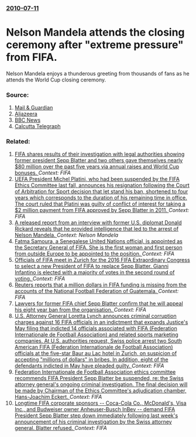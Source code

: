 ### [2010-07-11](/news/2010/07/11/index.md)

# Nelson Mandela attends the closing ceremony after "extreme pressure" from FIFA. 

Nelson Mandela enjoys a thunderous greeting from thousands of fans as he attends the World Cup closing ceremony.


### Source:

1. [Mail & Guardian](http://www.mg.co.za/article/2010-07-11-mandela-in-the-house-at-world-cup-signoff)
2. [Aljazeera](http://english.aljazeera.net/sport/worldcup2010/2010/07/2010711173439712821.html)
3. [BBC News](http://news.bbc.co.uk/2/hi/world/africa/10589713.stm)
4. [Calcutta Telegraph](http://www.telegraphindia.com/1100712/jsp/sports/story_12673363.jsp)

### Related:

1. [FIFA shares results of their investigation with legal authorities showing former president Sepp Blatter and two others gave themselves  nearly $80 million over the past five years via annual raises and World Cup bonuses. ](/news/2016/06/3/fifa-shares-results-of-their-investigation-with-legal-authorities-showing-former-president-sepp-blatter-and-two-others-gave-themselves-near.md) _Context: FIFA_
2. [UEFA President Michel Platini, who had been suspended by the FIFA Ethics Committee last fall, announces his resignation following the Court of Arbitration for Sport decision  that let stand his ban, shortened to four years which corresponds to the duration of his remaining time in office. The court ruled that Platini was guilty of conflict of interest for taking a $2 million payment from FIFA approved by Sepp Blatter in 2011.  ](/news/2016/05/9/uefa-president-michel-platini-who-had-been-suspended-by-the-fifa-ethics-committee-last-fall-announces-his-resignation-following-the-court.md) _Context: FIFA_
3. [A released report from an interview with former U.S. diplomat Donald Rickard reveals that he provided intelligence that led to the arrest of Nelson Mandela. ](/news/2016/05/15/a-released-report-from-an-interview-with-former-u-s-diplomat-donald-rickard-reveals-that-he-provided-intelligence-that-led-to-the-arrest-of.md) _Context: Nelson Mandela_
4. [Fatma Samoura, a Senegalese United Nations official, is appointed as the Secretary General of FIFA. She is the first woman and first person from outside Europe to be appointed to the position. ](/news/2016/05/13/fatma-samoura-a-senegalese-united-nations-official-is-appointed-as-the-secretary-general-of-fifa-she-is-the-first-woman-and-first-person.md) _Context: FIFA_
5. [Officials of FIFA meet in Zurich for the 2016 FIFA Extraordinary Congress to select a new President of FIFA to replace Sepp Blatter. Gianni Infantino is elected with a majority of votes in the second round of voting. ](/news/2016/02/26/officials-of-fifa-meet-in-za1-4rich-for-the-2016-fifa-extraordinary-congress-to-select-a-new-president-of-fifa-to-replace-sepp-blatter-gianni.md) _Context: FIFA_
6. [Reuters reports that a million dollars in FIFA funding is missing from the accounts of the National Football Federation of Guatemala. ](/news/2016/01/30/reuters-reports-that-a-million-dollars-in-fifa-funding-is-missing-from-the-accounts-of-the-national-football-federation-of-guatemala.md) _Context: FIFA_
7. [Lawyers for former FIFA chief Sepp Blatter confirm that he will appeal his eight year ban from the organisation. ](/news/2016/01/10/lawyers-for-former-fifa-chief-sepp-blatter-confirm-that-he-will-appeal-his-eight-year-ban-from-the-organisation.md) _Context: FIFA_
8. [U.S. Attorney General Loretta Lynch announces criminal corruption charges against 16 FIFA officials in an indictment that expands Justice's  May filing that indicted 14 officials associated with FIFA (Federation Internationale de Football Association) and related sports marketing companies.  At U.S. authorities request, Swiss police  arrest two South American FIFA (Federation Internationale de Football Association) officials at the five-star Baur au Lac hotel in Zurich, on suspicion of accepting "millions of dollars" in bribes. In addition, eight of the defendants indicted in May have pleaded guilty. ](/news/2015/12/3/u-s-attorney-general-loretta-lynch-announces-criminal-corruption-charges-against-16-fifa-officials-in-an-indictment-that-expands-justice-s.md) _Context: FIFA_
9. [Federation Internationale de Football Association ethics committee recommends FIFA President Sepp Blatter be suspended, re: the Swiss attorney general's ongoing criminal investigation. The final decision will be made by Chairman of the Ethics Committee's adjudication chamber, Hans-Joachim Eckert. ](/news/2015/10/7/fa-c-da-c-ration-internationale-de-football-association-ethics-committee-recommends-fifa-president-sepp-blatter-be-suspended-re-the-swiss-atto.md) _Context: FIFA_
10. [Longtime FIFA corporate sponsors -- Coca-Cola Co., McDonald's, Visa Inc., and Budweiser owner Anheuser-Busch InBev -- demand FIFA President Sepp Blatter step down immediately following last week's announcement of his criminal investigation by the Swiss attorney general. Blatter refused. ](/news/2015/10/2/longtime-fifa-corporate-sponsors-coca-cola-co-mcdonald-s-visa-inc-and-budweiser-owner-anheuser-busch-inbev-demand-fifa-president.md) _Context: FIFA_
